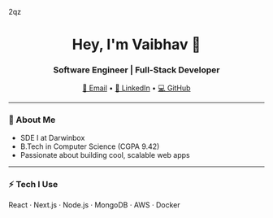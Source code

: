 2qz<h1 align="center">Hey, I'm Vaibhav 👋</h1>
<h3 align="center">Software Engineer | Full-Stack Developer</h3>

<p align="center">
  <a href="mailto:ybhavupg@gmail.com">📧 Email</a> •
  <a href="https://www.linkedin.com/in/ybhavu">💼 LinkedIn</a> •
  <a href="https://github.com/ybhavu">💻 GitHub</a>
</p>

---

### 🌱 About Me
- SDE I at Darwinbox  
- B.Tech in Computer Science (CGPA 9.42)  
- Passionate about building cool, scalable web apps

---

### ⚡ Tech I Use
React · Next.js · Node.js · MongoDB · AWS · Docker


